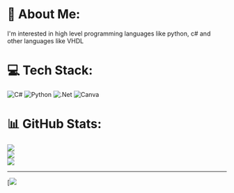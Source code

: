 # 💫 About Me:
I'm interested in high level programming languages ​​like python, c# and other languages ​​like VHDL


# 💻 Tech Stack:
![C#](https://img.shields.io/badge/c%23-%23239120.svg?style=for-the-badge&logo=c-sharp&logoColor=white) ![Python](https://img.shields.io/badge/python-3670A0?style=for-the-badge&logo=python&logoColor=ffdd54) ![.Net](https://img.shields.io/badge/.NET-5C2D91?style=for-the-badge&logo=.net&logoColor=white) ![Canva](https://img.shields.io/badge/Canva-%2300C4CC.svg?style=for-the-badge&logo=Canva&logoColor=white)
# 📊 GitHub Stats:
![](https://github-readme-stats.vercel.app/api?username=ashtre1&theme=dark&hide_border=false&include_all_commits=false&count_private=false)<br/>
![](https://github-readme-streak-stats.herokuapp.com/?user=ashtre1&theme=dark&hide_border=false)<br/>
![](https://github-readme-stats.vercel.app/api/top-langs/?username=ashtre1&theme=dark&hide_border=false&include_all_commits=false&count_private=false&layout=compact)

---
[![](https://visitcount.itsvg.in/api?id=ashtrê&icon=0&color=6)
